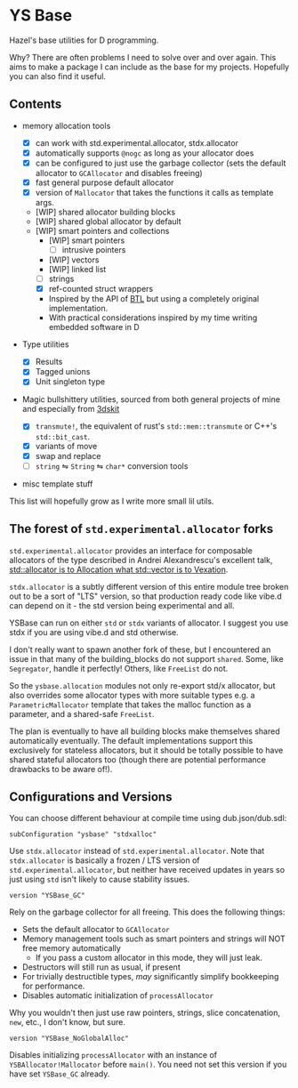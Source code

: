 # YS Base

Hazel's base utilities for D programming.

Why? There are often problems I need to solve over and over again.
This aims to make a package I can include as the base for my projects. Hopefully you can also find it useful.

## Contents

 - memory allocation tools
   * [x] can work with std.experimental.allocator, stdx.allocator
   * [x] automatically supports `@nogc` as long as your allocator does
   * [x] can be configured to just use the garbage collector (sets the default allocator to `GCAllocator` and disables freeing)
   * [x] fast general purpose default allocator
   * [x] version of `Mallocator` that takes the functions it calls as template args.
   * [WIP] shared allocator building blocks
   * [WIP] shared global allocator by default
   * [WIP] smart pointers and collections
     - [WIP] smart pointers
       * [ ] intrusive pointers
     - [WIP] vectors
     - [WIP] linked list
     - [ ] strings
     - [x] ref-counted struct wrappers
     - Inspired by the API of [BTL](https://submada.github.io/btl/) but using a completely original implementation.
     - With practical considerations inspired by my time writing embedded software in D

 - Type utilities
   * [x] Results
   * [x] Tagged unions
   * [x] Unit singleton type

 - Magic bullshittery utilities,
   sourced from both general projects of mine and especially from
   [3dskit](https://github.com/ys-3dskit/3dskit-dlang/tree/7268815/ys3ds)
   * [x] `transmute!`, the equivalent of rust's `std::mem::transmute` or C++'s `std::bit_cast`.
   * [x] variants of move
   * [x] swap and replace
   * [ ] `string` ⇋ `String` ⇋ `char*` conversion tools

 - misc template stuff

This list will hopefully grow as I write more small lil utils.

## The forest of `std.experimental.allocator` forks

`std.experimental.allocator` provides an interface for composable allocators of the type described in
Andrei Alexandrescu's excellent talk,
[std::allocator is to Allocation what std::vector is to Vexation](https://youtu.be/LIb3L4vKZ7U).

`stdx.allocator` is a subtly different version of this entire module tree broken out to be a sort of "LTS" version,
so that production ready code like vibe.d can depend on it - the std version being experimental and all.

YSBase can run on either `std` or `stdx` variants of allocator. I suggest you use stdx if you are using vibe.d and std
otherwise.

I don't really want to spawn another fork of these, but I encountered an issue in that many of the building_blocks do
not support `shared`. Some, like `Segregator`, handle it perfectly! Others, like `FreeList` do not.

So the `ysbase.allocation` modules not only re-export std/x allocator, but also overrides some allocator types with more
suitable types e.g. a `ParametricMallocator` template that takes the malloc function as a parameter, and a shared-safe
`FreeList`.

The plan is eventually to have all building blocks make themselves shared automatically eventually.
The default implementations support this exclusively for stateless allocators, but it should be totally possible to have
shared stateful allocators too (though there are potential performance drawbacks to be aware of!).

## Configurations and Versions

You can choose different behaviour at compile time using dub.json/dub.sdl:

```sdl
subConfiguration "ysbase" "stdxalloc"
```
Use `stdx.allocator` instead of `std.experimental.allocator`.
Note that `stdx.allocator` is basically a frozen / LTS version of `std.experimental.allocator`,
but neither have received updates in years so just using `std` isn't likely to cause stability issues.

```sdl
version "YSBase_GC"
```
Rely on the garbage collector for all freeing. This does the following things:
 - Sets the default allocator to `GCAllocator`
 - Memory management tools such as smart pointers and strings will NOT free memory automatically
   * If you pass a custom allocator in this mode, they will just leak.
 - Destructors will still run as usual, if present
 - For trivially destructible types, *may* significantly simplify bookkeeping for performance.
 - Disables automatic initialization of `processAllocator`

Why you wouldn't then just use raw pointers, strings, slice concatenation, `new`, etc., I don't know, but sure.

```sdl
version "YSBase_NoGlobalAlloc"
```

Disables initializing `processAllocator` with an instance of `YSBAllocator!Mallocator` before `main()`.
You need not set this version if you have set `YSBase_GC` already.
